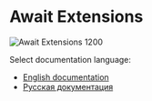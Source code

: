 # Await Extensions
![Await Extensions 1200](https://user-images.githubusercontent.com/5365111/156941612-37fc189f-4013-4b66-839d-3c99e099a75a.png)

Select documentation language:
* <a href="https://github.com/KurbanismailovZaur/AwaitExtensions/blob/master/Docs/README_EN.md">English documentation</a>
* <a href="https://github.com/KurbanismailovZaur/AwaitExtensions/blob/master/Docs/README_RU.md">Русская документация</a>
